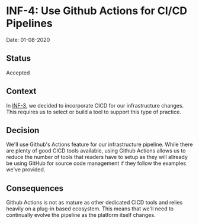 # INF-4: Use Github Actions for CI/CD Pipelines
Date: 01-08-2020

## Status

Accepted

## Context

In [INF-3](INF3-CICD-Infrastructure.md), we decided to incorporate CICD for our infrastructure changes. This requires us to select or build a tool to support this type of practice.

## Decision

We'll use Github's Actions feature for our infrastructure pipeline. While there are plenty of good CICD tools available, using Github Actions allows us to reduce the number of tools that readers have to setup as they will allready be using GitHub for source code management if they follow the examples we've provided.

## Consequences

Github Actions is not as mature as other dedicated CICD tools and relies heavily on a plug-in based ecosystem. This means that we'll need to continually evolve the pipeline as the platform itself changes.
